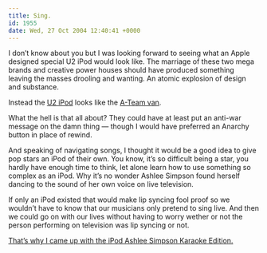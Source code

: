 ```yaml
---
title: Sing.
id: 1955
date: Wed, 27 Oct 2004 12:40:41 +0000
---
```


I don’t know about you but I was looking forward to seeing what an Apple designed special U2 iPod would look like. The marriage of these two mega brands and creative power houses should have produced something leaving the masses drooling and wanting. An atomic explosion of design and substance.  

Instead the [U2 iPod](http://www.apple.com/ipod/u2/) looks like the [A-Team van](http://images.google.com/images?q=A-Team+van&hl=en&btnG=Google+Search).  

What the hell is that all about? They could have at least put an anti-war message on the damn thing — though I would have preferred an Anarchy button in place of rewind.  

And speaking of navigating songs, I thought it would be a good idea to give pop stars an iPod of their own. You know, it’s so difficult being a star, you hardly have enough time to think, let alone learn how to use something so complex as an iPod. Why it’s no wonder Ashlee Simpson found herself dancing to the sound of her own voice on live television.  

If only an iPod existed that would make lip syncing fool proof so we wouldn’t have to know that our musicians only pretend to sing live. And then we could go on with our lives without having to worry wether or not the person performing on television was lip syncing or not.  

[That’s why I came up with the iPod Ashlee Simpson Karaoke Edition.](http://www.airbagindustries.com/bucket/ipod/)





